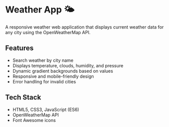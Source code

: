 # Weather App 🌤️

A responsive weather web application that displays current weather data for any city using the OpenWeatherMap API.

## Features
- Search weather by city name
- Displays temperature, clouds, humidity, and pressure
- Dynamic gradient backgrounds based on values
- Responsive and mobile-friendly design
- Error handling for invalid cities



## Tech Stack
- HTML5, CSS3, JavaScript (ES6)
- OpenWeatherMap API
- Font Awesome icons


